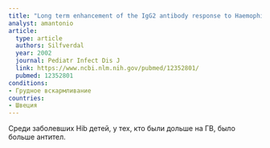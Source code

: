 ```yaml
---
title: "Long term enhancement of the IgG2 antibody response to Haemophilus influenzae type b by breast-feeding"
analyst: amantonio
article:
  type: article
  authors: Silfverdal
  year: 2002
  journal: Pediatr Infect Dis J
  link: https://www.ncbi.nlm.nih.gov/pubmed/12352801/
  pubmed: 12352801
conditions:
- Грудное вскармливание
countries:
- Швеция
---
```


Среди заболевших Hib детей, у тех, кто были дольше на ГВ, было больше антител.
